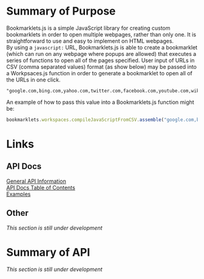 # Summary of Purpose
Bookmarklets.js is a simple JavaScript library for creating custom bookmarklets in order to open multiple webpages, rather than only one. It is straightforward to use and easy to implement on HTML webpages.  
By using a `javascript:` URL, Bookmarklets.js is able to create a bookmarklet (which can run on any webpage where popups are allowed) that executes a series of functions to open all of the pages specified. User input of URLs in CSV (comma separated values) format (as show below) may be passed into a Workpsaces.js function in order to generate a bookmarklet to open all of the URLs in one click.  
```text
"google.com,bing.com,yahoo.com,twitter.com,facebook.com,youtube.com,wikipedia.org"
```
An example of how to pass this value into a Bookmarklets.js function might be:
```javascript
bookmarklets.workspaces.compileJavaScriptFromCSV.assemble("google.com,bing.com,yahoo.com,twitter.com,facebook.com,youtube.com,wikipedia.org")
```
# Links
## API Docs
[General API Information](APIDocs/general)  
[API Docs Table of Contents](APIDocs/tableOfContents)  
[Examples](APIDocs/examples)
## Other
*This section is still under development*
# Summary of API
*This section is still under development*